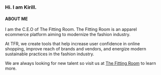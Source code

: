 ### Hi. I am Kirill.

<!--
**KirillMoisyeyev/kirillmoisyeyev** is a ✨ _special_ ✨ repository because its `README.md` (this file) appears on your GitHub profile.

Here are some ideas to get you started:

- 🔭 I’m currently working on ...
- 🌱 I’m currently learning ...
- 👯 I’m looking to collaborate on ...
- 🤔 I’m looking for help with ...
- 💬 Ask me about ...
- 📫 How to reach me: ...
- 😄 Pronouns: ...
- ⚡ Fun fact: ...
-->
#### ABOUT ME
I am the C.E.O of The Fitting Room. The Fitting Room is an apparel ecommerce platform aiming to modernize the fashion industry.

At TFR, we create tools that help increase user confidence in online shopping, improve reach of brands and vendors, and energize modern sustainable practices in the fashion industry.

We are always looking for new talent so visit us at [The Fitting Room](https://thefittingroom.tech) to learn more.
